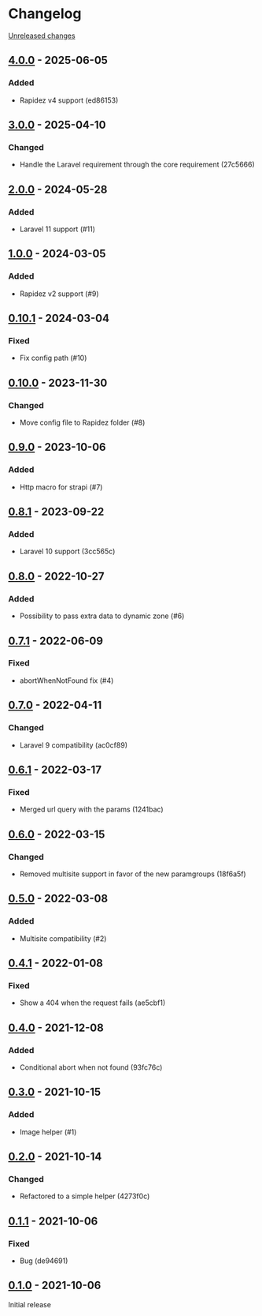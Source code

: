 # Changelog 

[Unreleased changes](https://github.com/rapidez/strapi/compare/4.0.0...master)
## [4.0.0](https://github.com/rapidez/strapi/releases/tag/4.0.0) - 2025-06-05

### Added

- Rapidez v4 support (ed86153)

## [3.0.0](https://github.com/rapidez/strapi/releases/tag/3.0.0) - 2025-04-10

### Changed

- Handle the Laravel requirement through the core requirement (27c5666)

## [2.0.0](https://github.com/rapidez/strapi/releases/tag/2.0.0) - 2024-05-28

### Added

- Laravel 11 support (#11)

## [1.0.0](https://github.com/rapidez/strapi/releases/tag/1.0.0) - 2024-03-05

### Added

- Rapidez v2 support (#9)

## [0.10.1](https://github.com/rapidez/strapi/releases/tag/0.10.1) - 2024-03-04

### Fixed

-  Fix config path (#10)


## [0.10.0](https://github.com/rapidez/strapi/releases/tag/0.10.0) - 2023-11-30

### Changed

- Move config file to Rapidez folder (#8)

## [0.9.0](https://github.com/rapidez/strapi/releases/tag/0.9.0) - 2023-10-06

### Added

- Http macro for strapi (#7)

## [0.8.1](https://github.com/rapidez/strapi/releases/tag/0.8.1) - 2023-09-22

### Added

- Laravel 10 support (3cc565c)

## [0.8.0](https://github.com/rapidez/strapi/releases/tag/0.8.0) - 2022-10-27

### Added

- Possibility to pass extra data to dynamic zone (#6)

## [0.7.1](https://github.com/rapidez/strapi/releases/tag/0.7.1) - 2022-06-09

### Fixed

- abortWhenNotFound fix (#4)

## [0.7.0](https://github.com/rapidez/strapi/releases/tag/0.7.0) - 2022-04-11

### Changed

- Laravel 9 compatibility (ac0cf89)

## [0.6.1](https://github.com/rapidez/strapi/releases/tag/0.6.1) - 2022-03-17

### Fixed

- Merged url query with the params (1241bac)

## [0.6.0](https://github.com/rapidez/strapi/releases/tag/0.6.0) - 2022-03-15

### Changed

- Removed multisite support in favor of the new paramgroups (18f6a5f)

## [0.5.0](https://github.com/rapidez/strapi/releases/tag/0.5.0) - 2022-03-08

### Added

- Multisite compatibility (#2)

## [0.4.1](https://github.com/rapidez/strapi/releases/tag/0.4.1) - 2022-01-08

### Fixed

- Show a 404 when the request fails (ae5cbf1)

## [0.4.0](https://github.com/rapidez/strapi/releases/tag/0.4.0) - 2021-12-08

### Added

- Conditional abort when not found (93fc76c)

## [0.3.0](https://github.com/rapidez/strapi/releases/tag/0.3.0) - 2021-10-15

### Added

- Image helper (#1)

## [0.2.0](https://github.com/rapidez/strapi/releases/tag/0.2.0) - 2021-10-14

### Changed

- Refactored to a simple helper (4273f0c)

## [0.1.1](https://github.com/rapidez/strapi/releases/tag/0.1.1) - 2021-10-06

### Fixed

- Bug (de94691)

## [0.1.0](https://github.com/rapidez/strapi/releases/tag/0.1.0) - 2021-10-06

Initial release

